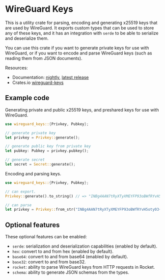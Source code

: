 # WireGuard Keys

This is a utility crate for parsing, encoding and generating x25519 keys that are used by WireGuard.
It exports custom types that can be used to store any of these keys, and it has an integration with
`serde` to be able to serialize and deserialize them.

You can use this crate if you want to generate private keys for use with WireGuard, or if you want
to encode and parse WireGuard keys (such as reading them from JSON documents).

Resources:
- Documentation: [nightly][rustdoc], [latest release][docs]
- Crates.io [wireguard-keys][cratesio]

## Example code

Generating private and public x25519 keys, and preshared keys for use with WireGuard.

```rust
use wireguard_keys::{Privkey, Pubkey};

// generate private key
let privkey = Privkey::generate();

// generate public key from private key
let pubkey: Pubkey = privkey.pubkey();

// generate secret
let secret = Secret::generate();
```

Encoding and parsing keys.

```rust
use wireguard_keys::{Privkey, Pubkey};

// can export.
Privkey::generate().to_string() // => "INBg4AAN7tRyXTyXMEYFP93oBWfRYvH5oty03+H32nY="

// can parse
let privkey = Privkey::from_str("INBg4AAN7tRyXTyXMEYFP93oBWfRYvH5oty03+H32nY=").unwrap();
```

## Optional features

These optional features can be enabled:

- `serde`: serialization and deserialization capabilities (enabled by default).
- `hex`: convert to and from hex (enabled by default).
- `base64`: convert to and from base64 (enabled by default).
- `base32`: convert to and from base32.
- `rocket`: ability to parse WireGuard keys from HTTP requests in Rocket.
- `schema`: ability to generate JSON schemas from the types.

[rustdoc]: https://fractalnetworks.gitlab.io/libraries/wireguard-keys/doc/wireguard_keys
[docs]: https://docs.rs
[cratesio]: https://crates.io/crates/wireguard-keys
